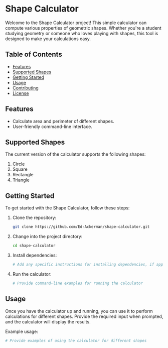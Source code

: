 # Shape Calculator

Welcome to the Shape Calculator project! This simple calculator can compute various properties of geometric shapes. Whether you're a student studying geometry or someone who loves playing with shapes, this tool is designed to make your calculations easy.

## Table of Contents

- [Features](#features)
- [Supported Shapes](#supported-shapes)
- [Getting Started](#getting-started)
- [Usage](#usage)
- [Contributing](#contributing)
- [License](#license)

## Features

- Calculate area and perimeter of different shapes.
- User-friendly command-line interface.

## Supported Shapes

The current version of the calculator supports the following shapes:

1. Circle
2. Square
3. Rectangle
4. Triangle

## Getting Started

To get started with the Shape Calculator, follow these steps:

1. Clone the repository:

    ```bash
    git clone https://github.com/Ed-Ackerman/shape-calculator.git
    ```

2. Change into the project directory:

    ```bash
    cd shape-calculator
    ```

3. Install dependencies:

    ```bash
    # Add any specific instructions for installing dependencies, if applicable
    ```

4. Run the calculator:

    ```bash
    # Provide command-line examples for running the calculator
    ```

## Usage

Once you have the calculator up and running, you can use it to perform calculations for different shapes. Provide the required input when prompted, and the calculator will display the results.

Example usage:

```bash
# Provide examples of using the calculator for different shapes
